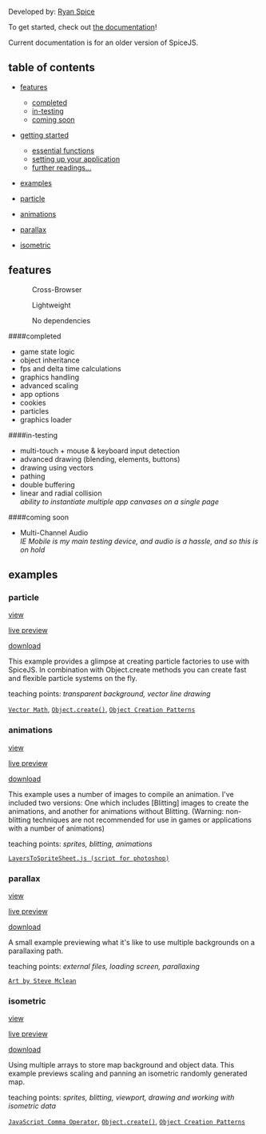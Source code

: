 [examples]: #examples
[particle]: #particle
[animations]: #animations
[parallax]: #parallax
[isometric]: #isometric

[getting started]: #getting-started
[essential functions]: #essential-functions
[setting up your application]: #setting-up-your-application
[coming soon]: #coming-soon
[further readings...]: #further-readings
[features]: #features

[completed]:$completed;
[in-testing]:$in-testing;

Developed by: [Ryan Spice](http://twitter.com/ryanspice/)

To get started, check out [the documentation](http://js.ryanspice.com)!

Current documentation is for an older version of SpiceJS.

## table of contents

* [features][features]

	* [completed][completed]
	* [in-testing][in-testing]
	* [coming soon][coming soon]
* [getting started][getting started]
	* [essential functions][essential functions]
	* [setting up your application][setting up your application]
	* [further readings...][further readings...]

* [examples][examples]
 * [particle][particle]
 * [animations][animations]
 * [parallax][parallax]
 * [isometric][isometric]

## features	 

<ul>
	 <ul>Cross-Browser</ul>
	 <ul>Lightweight</ul>
	  <ul>No dependencies</ul>
</ul>

####completed
<ul>
	<li>game state logic</li>
	<li>object inheritance </li>
	<li>fps and delta time calculations</li>
	<li>graphics handling</li>
	<li>advanced scaling</li>
	<li>app options</li>
	<li>cookies</li>
	<li>particles</li>
	<li>graphics loader</li>
</ul>

####in-testing
<ul>
	<li>multi-touch + mouse & keyboard input detection</li>
	<li>advanced drawing (blending, elements, buttons)</li>
	<li>drawing using vectors</li>
	<li>pathing</li>
	<li>double buffering</li>
	<li>linear and radial collision</li>
	<i>ability to instantiate multiple app canvases on a single page</i>
</ul>

####coming soon
 <ul>
	 <li>Multi-Channel Audio</li>
	 <i>IE Mobile is my main testing device, and audio is a hassle, and so this is on hold</i>
	 </ul>


## examples

### particle

[view](https://github.com/ryanspice/spice.js/tree/master/0.6.71.15.08.01/examples/particles)

[live preview](https://ryanspice.com/rain/)

[download](https://github.com/ryanspice/spice.js/blob/master/0.6.71.15.08.01/examples/particles/particles.7z)

This example provides a glimpse at creating particle factories to use with SpiceJS. In combination with Object.create methods you can create fast and flexible particle systems on the fly.

teaching points: <i>transparent background, vector line drawing</i>

[```Vector Math```](http://higherorderfun.com/blog/2012/06/03/math-for-game-programmers-05-vector-cheat-sheet/), [```Object.create()```](http://www.htmlgoodies.com/beyond/javascript/object.create-the-new-way-to-create-objects-in-javascript.html), [```Object Creation Patterns```](http://www.htmlgoodies.com/html5/javascript/some-useful-javascript-object-creation-patterns.html#fbid=T4GDU9yVQOc)

### animations

[view](https://github.com/ryanspice/spice.js/tree/master/0.6.71.15.08.01/examples/animation)

[live preview](http://js.ryanspice.com/background/trees/)

[download](https://github.com/ryanspice/spice.js/blob/master/0.6.71.15.08.01/examples/animation/animation.7z)

This example uses a number of images to compile an animation. I've included two versions: One which includes [Blitting] images to create the animations, and another for animations without Blitting. (Warning: non-blitting techniques are not recommended for use in games or applications with a number of animations)

teaching points: <i>sprites, blitting, animations</i>

[```LayersToSpriteSheet.js (script for photoshop)```](https://ryanspice.com/js/LayersToSpriteSheet.js)

### parallax

[view](https://github.com/ryanspice/spice.js/tree/master/0.6.71.15.08.01/examples/parallax)

[live preview](http://js.ryanspice.com/background/)

[download](https://github.com/ryanspice/spice.js/blob/master/0.6.71.15.08.01/examples/parallax/parallax.7z)

A small example previewing what it's like to use multiple backgrounds on a parallaxing path.

teaching points: <i>external files, loading screen, parallaxing</i>

[```Art by Steve Mclean```](https://www.linkedin.com/pub/steve-mclean/76/b5b/25a)

### isometric

[view](https://github.com/ryanspice/spice.js/tree/master/0.6.71.15.08.01/examples/isometric)

[live preview](https://ryanspice.com/isometric)

[download](https://github.com/ryanspice/spice.js/blob/master/0.6.71.15.08.01/examples/isometric/isometric.7z)

Using multiple arrays to store map background and object data. This example previews scaling and panning an isometric randomly generated map.

teaching points: <i>sprites, blitting, viewport, drawing and working with isometric data</i>

[```JavaScript Comma Operator```](http://javascriptweblog.wordpress.com/2011/04/04/the-javascript-comma-operator/?utm_source=feedburner&utm_medium=feed&utm_campaign=Feed%3A+JavascriptJavascript+%28JavaScript%2C+JavaScript%29), [```Object.create()```](http://www.htmlgoodies.com/beyond/javascript/object.create-the-new-way-to-create-objects-in-javascript.html), [```Object Creation Patterns```](http://www.htmlgoodies.com/html5/javascript/some-useful-javascript-object-creation-patterns.html#fbid=T4GDU9yVQOc)
